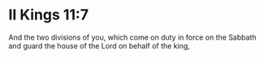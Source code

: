 # II Kings 11:7

And the two divisions of you, which come on duty in force on the Sabbath and guard the house of the Lord on behalf of the king,
